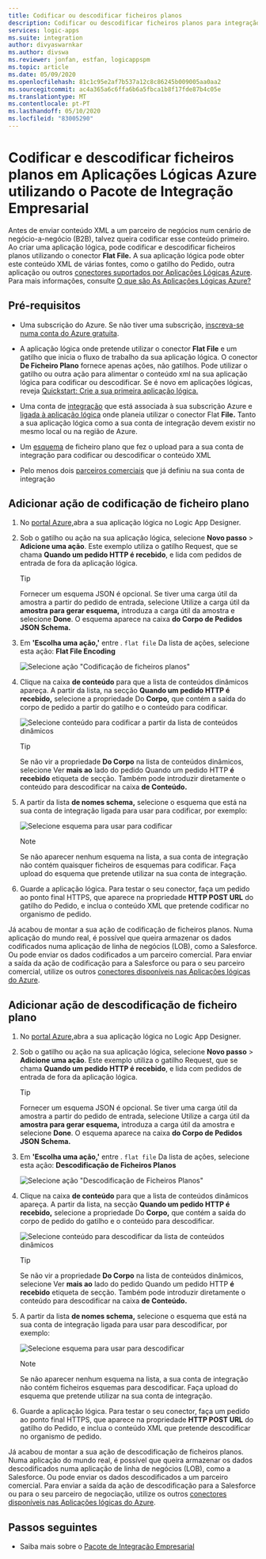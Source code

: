 ```yaml
---
title: Codificar ou descodificar ficheiros planos
description: Codificar ou descodificar ficheiros planos para integração empresarial em Aplicações Lógicas Azure utilizando o Pacote de Integração Empresarial
services: logic-apps
ms.suite: integration
author: divyaswarnkar
ms.author: divswa
ms.reviewer: jonfan, estfan, logicappspm
ms.topic: article
ms.date: 05/09/2020
ms.openlocfilehash: 81c1c95e2af7b537a12c8c86245b009005aa0aa2
ms.sourcegitcommit: ac4a365a6c6ffa6b6a5fbca1b8f17fde87b4c05e
ms.translationtype: MT
ms.contentlocale: pt-PT
ms.lasthandoff: 05/10/2020
ms.locfileid: "83005290"
---
```

# <a name="encode-and-decode-flat-files-in-azure-logic-apps-by-using-the-enterprise-integration-pack"></a>Codificar e descodificar ficheiros planos em Aplicações Lógicas Azure utilizando o Pacote de Integração Empresarial

Antes de enviar conteúdo XML a um parceiro de negócios num cenário de negócio-a-negócio (B2B), talvez queira codificar esse conteúdo primeiro. Ao criar uma aplicação lógica, pode codificar e descodificar ficheiros planos utilizando o conector **Flat File.** A sua aplicação lógica pode obter este conteúdo XML de várias fontes, como o gatilho do Pedido, outra aplicação ou outros [conectores suportados por Aplicações Lógicas Azure](../connectors/apis-list.md). Para mais informações, consulte [O que são As Aplicações Lógicas Azure?](logic-apps-overview.md)

## <a name="prerequisites"></a>Pré-requisitos

* Uma subscrição do Azure. Se não tiver uma subscrição, [inscreva-se numa conta do Azure gratuita](https://azure.microsoft.com/free/).

* A aplicação lógica onde pretende utilizar o conector **Flat File** e um gatilho que inicia o fluxo de trabalho da sua aplicação lógica. O conector **De Ficheiro Plano** fornece apenas ações, não gatilhos. Pode utilizar o gatilho ou outra ação para alimentar o conteúdo xml na sua aplicação lógica para codificar ou descodificar. Se é novo em aplicações lógicas, reveja [Quickstart: Crie a sua primeira aplicação lógica.](../logic-apps/quickstart-create-first-logic-app-workflow.md)

* Uma conta de [integração](../logic-apps/logic-apps-enterprise-integration-create-integration-account.md) que está associada à sua subscrição Azure e [ligada à aplicação lógica](logic-apps-enterprise-integration-accounts.md#link-account) onde planeia utilizar o conector Flat **File.** Tanto a sua aplicação lógica como a sua conta de integração devem existir no mesmo local ou na região de Azure.

* Um [esquema](logic-apps-enterprise-integration-schemas.md) de ficheiro plano que fez o upload para a sua conta de integração para codificar ou descodificar o conteúdo XML

* Pelo menos dois [parceiros comerciais](logic-apps-enterprise-integration-partners.md) que já definiu na sua conta de integração

## <a name="add-flat-file-encode-action"></a>Adicionar ação de codificação de ficheiro plano

1. No [portal Azure,](https://portal.azure.com)abra a sua aplicação lógica no Logic App Designer.

1. Sob o gatilho ou ação na sua aplicação lógica, selecione **Novo passo** > **Adicione uma ação**. Este exemplo utiliza o gatilho Request, que se chama **Quando um pedido HTTP é recebido**, e lida com pedidos de entrada de fora da aplicação lógica.

   > [!TIP]
   > Fornecer um esquema JSON é opcional. Se tiver uma carga útil da amostra a partir do pedido de entrada, selecione Utilize a carga útil da **amostra para gerar esquema,** introduza a carga útil da amostra e selecione **Done**. O esquema aparece na caixa **do Corpo de Pedidos JSON Schema.**

1. Em **'Escolha uma ação,'** entre . `flat file` Da lista de ações, selecione esta ação: **Flat File Encoding**

   ![Selecione ação "Codificação de ficheiros planos"](./media/logic-apps-enterprise-integration-flatfile/select-flat-file-encoding.png)

1. Clique na caixa **de conteúdo** para que a lista de conteúdos dinâmicos apareça. A partir da lista, na secção **Quando um pedido HTTP é recebido,** selecione a propriedade Do **Corpo,** que contém a saída do corpo de pedido a partir do gatilho e o conteúdo para codificar.

   ![Selecione conteúdo para codificar a partir da lista de conteúdos dinâmicos](./media/logic-apps-enterprise-integration-flatfile/select-content-to-encode.png)

   > [!TIP]
   > Se não vir a propriedade **Do Corpo** na lista de conteúdos dinâmicos, selecione Ver **mais ao** lado do pedido Quando um pedido HTTP **é recebido** etiqueta de secção.
   > Também pode introduzir diretamente o conteúdo para descodificar na caixa **de Conteúdo.**

1. A partir da lista **de nomes schema,** selecione o esquema que está na sua conta de integração ligada para usar para codificar, por exemplo:

   ![Selecione esquema para usar para codificar](./media/logic-apps-enterprise-integration-flatfile/select-schema-for-encoding.png)

   > [!NOTE]
   > Se não aparecer nenhum esquema na lista, a sua conta de integração não contém quaisquer ficheiros de esquemas para codificar. Faça upload do esquema que pretende utilizar na sua conta de integração.

1. Guarde a aplicação lógica. Para testar o seu conector, faça um pedido ao ponto final HTTPS, que aparece na propriedade **HTTP POST URL** do gatilho do Pedido, e inclua o conteúdo XML que pretende codificar no organismo de pedido.

Já acabou de montar a sua ação de codificação de ficheiros planos. Numa aplicação do mundo real, é possível que queira armazenar os dados codificados numa aplicação de linha de negócios (LOB), como a Salesforce. Ou pode enviar os dados codificados a um parceiro comercial. Para enviar a saída da ação de codificação para a Salesforce ou para o seu parceiro comercial, utilize os outros [conectores disponíveis nas Aplicações lógicas do Azure](../connectors/apis-list.md).

## <a name="add-flat-file-decode-action"></a>Adicionar ação de descodificação de ficheiro plano

1. No [portal Azure,](https://portal.azure.com)abra a sua aplicação lógica no Logic App Designer.

1. Sob o gatilho ou ação na sua aplicação lógica, selecione **Novo passo** > **Adicione uma ação**. Este exemplo utiliza o gatilho Request, que se chama **Quando um pedido HTTP é recebido**, e lida com pedidos de entrada de fora da aplicação lógica.

   > [!TIP]
   > Fornecer um esquema JSON é opcional. Se tiver uma carga útil da amostra a partir do pedido de entrada, selecione Utilize a carga útil da **amostra para gerar esquema,** introduza a carga útil da amostra e selecione **Done**. O esquema aparece na caixa **do Corpo de Pedidos JSON Schema.**

1. Em **'Escolha uma ação,'** entre . `flat file` Da lista de ações, selecione esta ação: **Descodificação de Ficheiros Planos**

   ![Selecione ação "Descodificação de Ficheiros Planos"](./media/logic-apps-enterprise-integration-flatfile/select-flat-file-decoding.png)

1. Clique na caixa **de conteúdo** para que a lista de conteúdos dinâmicos apareça. A partir da lista, na secção **Quando um pedido HTTP é recebido,** selecione a propriedade Do **Corpo,** que contém a saída do corpo de pedido do gatilho e o conteúdo para descodificar.

   ![Selecione conteúdo para descodificar da lista de conteúdos dinâmicos](./media/logic-apps-enterprise-integration-flatfile/select-content-to-decode.png)

   > [!TIP]
   > Se não vir a propriedade **Do Corpo** na lista de conteúdos dinâmicos, selecione Ver **mais ao** lado do pedido Quando um pedido HTTP **é recebido** etiqueta de secção. Também pode introduzir diretamente o conteúdo para descodificar na caixa **de Conteúdo.**

1. A partir da lista **de nomes schema,** selecione o esquema que está na sua conta de integração ligada para usar para descodificar, por exemplo:

   ![Selecione esquema para usar para descodificar](./media/logic-apps-enterprise-integration-flatfile/select-schema-for-decoding.png)

   > [!NOTE]
   > Se não aparecer nenhum esquema na lista, a sua conta de integração não contém ficheiros esquemas para descodificar. Faça upload do esquema que pretende utilizar na sua conta de integração.

1. Guarde a aplicação lógica. Para testar o seu conector, faça um pedido ao ponto final HTTPS, que aparece na propriedade **HTTP POST URL** do gatilho do Pedido, e inclua o conteúdo XML que pretende descodificar no organismo de pedido.

Já acabou de montar a sua ação de descodificação de ficheiros planos. Numa aplicação do mundo real, é possível que queira armazenar os dados descodificados numa aplicação de linha de negócios (LOB), como a Salesforce. Ou pode enviar os dados descodificados a um parceiro comercial. Para enviar a saída da ação de descodificação para a Salesforce ou para o seu parceiro de negociação, utilize os outros [conectores disponíveis nas Aplicações lógicas do Azure](../connectors/apis-list.md).

## <a name="next-steps"></a>Passos seguintes

* Saiba mais sobre o [Pacote de Integração Empresarial](logic-apps-enterprise-integration-overview.md)